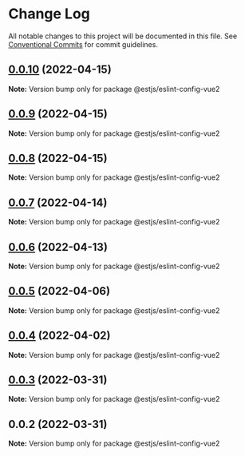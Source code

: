 # Change Log

All notable changes to this project will be documented in this file.
See [Conventional Commits](https://conventionalcommits.org) for commit guidelines.

## [0.0.10](https://github.com/ventjs/eslint-config/compare/v0.0.9...v0.0.10) (2022-04-15)

**Note:** Version bump only for package @estjs/eslint-config-vue2





## [0.0.9](https://github.com/ventjs/eslint-config/compare/v0.0.8...v0.0.9) (2022-04-15)

**Note:** Version bump only for package @estjs/eslint-config-vue2





## [0.0.8](https://github.com/ventjs/eslint-config/compare/v0.0.7...v0.0.8) (2022-04-15)

**Note:** Version bump only for package @estjs/eslint-config-vue2





## [0.0.7](https://github.com/ventjs/eslint-config/compare/v0.0.6...v0.0.7) (2022-04-14)

**Note:** Version bump only for package @estjs/eslint-config-vue2





## [0.0.6](https://github.com/ventjs/eslint-config/compare/v0.0.5...v0.0.6) (2022-04-13)

**Note:** Version bump only for package @estjs/eslint-config-vue2





## [0.0.5](https://github.com/ventjs/eslint-config/compare/v0.0.4...v0.0.5) (2022-04-06)

**Note:** Version bump only for package @estjs/eslint-config-vue2





## [0.0.4](https://github.com/ventjs/eslint-config/compare/v0.0.3...v0.0.4) (2022-04-02)

**Note:** Version bump only for package @estjs/eslint-config-vue2





## [0.0.3](https://github.com/estjs/eslint-config/compare/v0.0.2...v0.0.3) (2022-03-31)

**Note:** Version bump only for package @estjs/eslint-config-vue2





## 0.0.2 (2022-03-31)

**Note:** Version bump only for package @estjs/eslint-config-vue2
